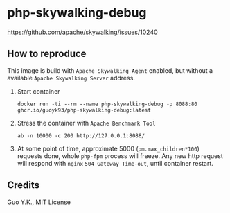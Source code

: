 # php-skywalking-debug

https://github.com/apache/skywalking/issues/10240

## How to reproduce

This image is build with `Apache Skywalking Agent` enabled, but without a available `Apache Skywalking Server` address.

1. Start container

    ```shell
    docker run -ti --rm --name php-skywalking-debug -p 8088:80 ghcr.io/guoyk93/php-skywalking-debug:latest
    ```

2. Stress the container with `Apache Benchmark Tool`

    ```shell
    ab -n 10000 -c 200 http://127.0.0.1:8088/
    ```

3. At some point of time, approximate 5000 (`pm.max_children*100`) requests done, whole `php-fpm` process will freeze. Any new http request will respond with `nginx` `504 Gateway Time-out`, until container restart.

## Credits

Guo Y.K., MIT License
